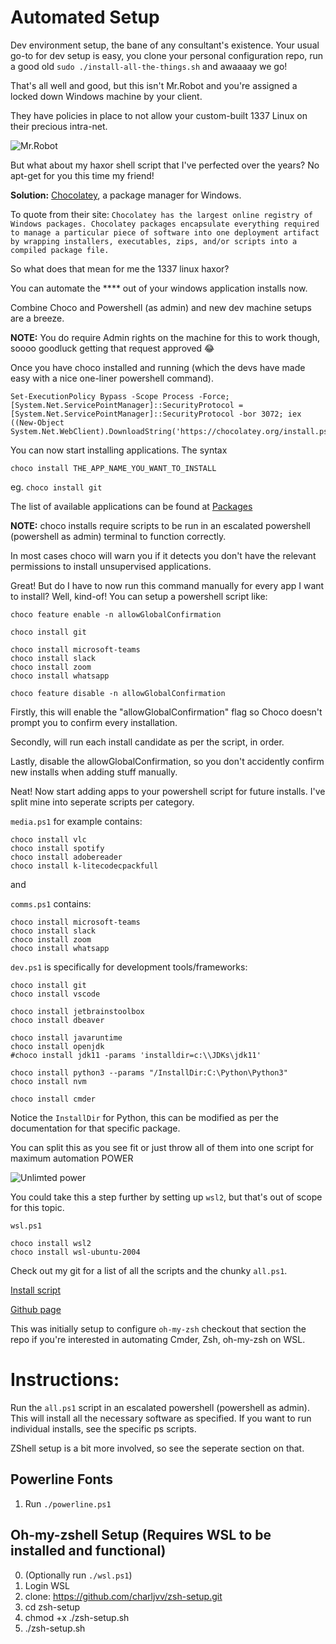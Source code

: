 # Automated Setup

Dev environment setup, the bane of any consultant's existence. 
Your usual go-to for dev setup is easy, you clone your personal configuration repo, run a good old `sudo ./install-all-the-things.sh` and awaaaay we go! 

That's all well and good, but this isn't Mr.Robot and you're assigned a locked down Windows machine by your client. 

They have policies in place to not allow your custom-built 1337 Linux on their precious intra-net. 

![Mr.Robot](https://media.giphy.com/media/l0K4ovRrRJSs1A4XS/giphy.gif)


But what about my haxor shell script that I've perfected over the years? No apt-get for you this time my friend!

**Solution:** [Chocolatey](https://community.chocolatey.org/), a package manager for Windows.

To quote from their site: `Chocolatey has the largest online registry of Windows packages. Chocolatey packages encapsulate everything required to manage a particular piece of software into one deployment artifact by wrapping installers, executables, zips, and/or scripts into a compiled package file.`

So what does that mean for me the 1337 linux haxor?

You can automate the **** out of your windows application installs now.

Combine Choco and Powershell (as admin) and new dev machine setups are a breeze.

**NOTE:** You do require Admin rights on the machine for this to work though, soooo goodluck getting that request approved 😂

Once you have choco installed and running (which the devs have made easy with a nice one-liner powershell command). 
```
Set-ExecutionPolicy Bypass -Scope Process -Force; [System.Net.ServicePointManager]::SecurityProtocol = [System.Net.ServicePointManager]::SecurityProtocol -bor 3072; iex ((New-Object System.Net.WebClient).DownloadString('https://chocolatey.org/install.ps1'))
```

You can now start installing applications.
The syntax 

`choco install THE_APP_NAME_YOU_WANT_TO_INSTALL`

eg. `choco install git`

The list of available applications can be found at [Packages](https://community.chocolatey.org/packages)

**NOTE:** choco installs require scripts to be run in an escalated powershell (powershell as admin) terminal to function correctly. 

In most cases choco will warn you if it detects you don't have the relevant permissions to install unsupervised applications.

Great! But do I have to now run this command manually for every app I want to install? Well, kind-of! 
You can setup a powershell script like:

```
choco feature enable -n allowGlobalConfirmation

choco install git

choco install microsoft-teams
choco install slack
choco install zoom
choco install whatsapp

choco feature disable -n allowGlobalConfirmation
```

Firstly, this will enable the "allowGlobalConfirmation" flag so Choco doesn't prompt you to confirm every installation.

Secondly, will run each install candidate as per the script, in order.

Lastly, disable the allowGlobalConfirmation, so you don't accidently confirm new installs when adding stuff manually.

Neat! Now start adding apps to your powershell script for future installs. I've split mine into seperate scripts per category.

`media.ps1` for example contains:

```
choco install vlc
choco install spotify
choco install adobereader
choco install k-litecodecpackfull
``` 
and 

`comms.ps1` contains:

```
choco install microsoft-teams
choco install slack
choco install zoom
choco install whatsapp
```

`dev.ps1` is specifically for development tools/frameworks:

```
choco install git
choco install vscode 

choco install jetbrainstoolbox
choco install dbeaver

choco install javaruntime
choco install openjdk
#choco install jdk11 -params 'installdir=c:\\JDKs\jdk11'

choco install python3 --params "/InstallDir:C:\Python\Python3"
choco install nvm

choco install cmder
```
Notice the `InstallDir` for Python, this can be modified as per the documentation for that specific package.


You can split this as you see fit or just throw all of them into one script for maximum automation POWER 

![Unlimted power](https://media.giphy.com/media/3o84sq21TxDH6PyYms/giphy.gif)

You could take this a step further by setting up `wsl2`, but that's out of scope for this topic.

`wsl.ps1` 

```
choco install wsl2
choco install wsl-ubuntu-2004
```

Check out my git for a list of all the scripts and the chunky `all.ps1`. 

[Install script](https://github.com/charljvv/zsh-setup/blob/main/all.ps1)

[Github page](https://github.com/charljvv/zsh-setup)

This was initially setup to configure `oh-my-zsh` checkout that section the repo if you're interested in automating Cmder, Zsh, oh-my-zsh on WSL.

# Instructions:
Run the `all.ps1` script in an escalated powershell (powershell as admin).
This will install all the necessary software as specified.
If you want to run individual installs, see the specific ps scripts.

ZShell setup is a bit more involved, so see the seperate section on that.

## Powerline Fonts
1. Run `./powerline.ps1`

## Oh-my-zshell Setup (Requires WSL to be installed and functional)
0. (Optionally run `./wsl.ps1`)
1. Login WSL
2. clone: https://github.com/charljvv/zsh-setup.git
3. cd zsh-setup
4. chmod +x ./zsh-setup.sh
5. ./zsh-setup.sh



